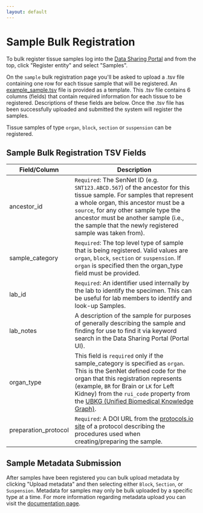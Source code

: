 ```yaml
---
layout: default
---
```

# Sample Bulk Registration

To bulk register tissue samples log into the [Data Sharing Portal](https://data.sennetconsortium.org/edit/bulk/sample?action=register) and from the top, click "Register entity" and select "Samples".

On the `sample` bulk registration page you'll be asked to upload a .tsv file containing one row for each tissue sample that will be registered.  An [example_sample.tsv](https://data.sennetconsortium.org/bulk/entities/example_sample.tsv) file is provided as a template. This .tsv file contains 6 columns (fields) that contain required information for each tissue to be registered.  Descriptions of these fields are below.  Once the .tsv file has been successfully uploaded and submitted the system will register the samples.

Tissue samples of type `organ`, `block`, `section` or `suspension` can be registered.

## Sample Bulk Registration TSV Fields

| Field/Column         | Description                                                                                                                                                                                                                                                                                                                                                                      |
|----------------------|----------------------------------------------------------------------------------------------------------------------------------------------------------------------------------------------------------------------------------------------------------------------------------------------------------------------------------------------------------------------------------|
| ancestor_id          | `Required`: The SenNet ID (e.g. `SNT123.ABCD.567`) of the ancestor for this tissue sample.  For samples that represent a whole organ, this ancestor must be a `source`, for any other sample type the ancestor must be another sample (i.e., the sample that the newly registered sample was taken from).                                                                        |
| sample_category      | `Required`: The top level type of sample that is being registered. Valid values are `organ`, `block`, `section` or `suspension`. If `organ` is specified then the organ_type field must be provided.                                                                                                                                                                             |
| lab_id               | `Required`: An identifier used internally by the lab to identify the specimen. This can be useful for lab members to identify and look-up Samples.                                                                                                                                                                                                                               |
| lab_notes            | A description of the sample for purposes of generally describing the sample and finding for use to find it via keyword search in the Data Sharing Portal (Portal UI).                                                                                                                                                                                                            |
| organ_type           | This field is `required` only if the sample_category is specified as `organ`.  This is the SenNet defined code for the organ that this registration represents (example, `BR` for Brain or `LK` for Left Kidney) from the `rui_code` property from the [UBKG (Unified Biomedical Knowledge Graph)](https://ontology.api.hubmapconsortium.org/organs?application_context=sennet). |
| preparation_protocol | `Required`: A DOI URL from the [protocols.io site](https://protocols.io) of a protocol describing the procedures used when creating/preparing the sample.                                                                                                                                                                                                                        |


## Sample Metadata Submission
After samples have been registered you can bulk upload metadata by clicking "Upload metadata" and then selecting either `Block`, `Section`, or `Suspension`. Metadata for samples may only be bulk uploaded by a specific type at a time. For more information regarding metadata upload you can visit the [documentation page](../../libraries/ingest-validation-tools/schemas).